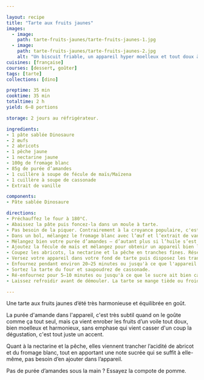 ```yaml
---

layout: recipe
title: "Tarte aux fruits jaunes"
images:
  - image:
    path: tarte-fruits-jaunes/tarte-fruits-jaunes-1.jpg
  - image:
    path: tarte-fruits-jaunes/tarte-fruits-jaunes-2.jpg
    alt: "Un biscuit friable, un appareil hyper moelleux et tout doux à la dégustation, des beaux fruits juteux et sucrés pour harmoniser le tout. Une belle tarte pour l’été."
cuisines: [française]
courses: [dessert, goûter]
tags: [tarte]
collections: [dino]

preptime: 35 min
cooktime: 35 min
totaltime: 2 h
yield: 6–8 portions

storage: 2 jours au réfrigérateur.

ingredients:
- 1 pâte sablée Dinosaure
- 2 œufs
- 2 abricots 
- 1 pêche jaune
- 1 nectarine jaune
- 100g de fromage blanc
- 85g de purée d’amandes 
- 1 cuillère à soupe de fécule de maïs/Maïzena
- 1 cuillère à soupe de cassonade 
- Extrait de vanille

components:
- Pâte sablée Dinosaure

directions:
- Préchauffez le four à 180°C.
- Abaissez la pâte puis foncez-la dans un moule à tarte. 
- Pas besoin de la piquer. Contrairement à la croyance populaire, c'est en la piquant qu’on risque de la rendre humide avec l'appareil, surtout la crème prise à la cuisson, et pas l'inverse – et c'est Thierry Marx qui l'a découvert avec l'aide du physico-chimiste Raphaël Haumont. Après si vous tenez absolument à piquer, vous pouvez appliquer du blanc d’œuf et la passer 3 minutes au four pour créer une couche d'imperméabilisation.
- Dans un bol, mélangez le fromage blanc avec l’œuf et l’extrait de vanille.
- Mélangez bien votre purée d’amandes – d’autant plus si l’huile s’est séparée – et ajoutez-la à votre appareil. Vous pouvez éventuellement passer le pot de purée d’amandes au micro-ondes pendant 20 secondes pour le rendre plus liquide. Mélangez.
- Ajoutez la fécule de maïs et mélangez pour obtenir un appareil bien lisse. Réservez.
- Coupez les abricots, la nectarine et la pêche en tranches fines. Réservez.
- Versez votre appareil dans votre fond de tarte puis disposez les tranches de fruits par dessus.
- Enfournez pendant environ 20–25 minutes ou jusqu'à ce que l'appareil soit tout juste pris. Pas d’inquiétude si les fruits ont rendu du jus à la cuisson, ce sirop va épaissir en refroidissant sans humidifier la pâte.
- Sortez la tarte du four et saupoudrez de cassonade. 
- Ré-enfournez pour 5–10 minutes ou jusqu'à ce que le sucre ait bien caramélisé. 
- Laissez refroidir avant de démouler. La tarte se mange tiède ou froide. 

---
```


Une tarte aux fruits jaunes d’été très harmonieuse et équilibrée en goût.

La purée d'amande dans l'appareil, c'est très subtil quand on le goûte comme ça tout seul, mais ça vient enrober les fruits d’un voile tout doux, bien moelleux et harmonieux, sans emphase qui vient casser d'un coup la dégustation, c'est tout juste un accent.

Quant à la nectarine et la pêche, elles viennent trancher l’acidité de abricot et du fromage blanc, tout en apportant une note sucrée qui se suffit à elle-même, pas besoin d’en ajouter dans l’appareil.

Pas de purée d’amandes sous la main&nbsp;? Essayez la compote de pomme.